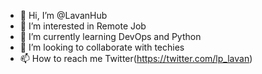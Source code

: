 - 👋 Hi, I’m @LavanHub
- 👀 I’m interested in Remote Job
- 🌱 I’m currently learning DevOps and Python
- 💞️ I’m looking to collaborate with techies
- 📫 How to reach me Twitter(https://twitter.com/lp_lavan)

<!---
LavanHub/LavanHub is a ✨ special ✨ repository because its `README.md` (this file) appears on your GitHub profile.
You can click the Preview link to take a look at your changes.
--->
